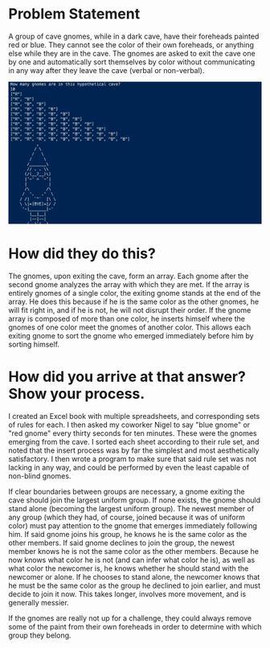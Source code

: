 # Problem Statement

A group of cave gnomes, while in a dark cave, have their foreheads painted red or blue. They cannot see the color of their own foreheads, or anything else while they are in the cave. The gnomes are asked to exit the cave one by one and automatically sort themselves by color without communicating in any way after they leave the cave (verbal or non-verbal).

![](/gnomes.gif)

# How did they do this?

The gnomes, upon exiting the cave, form an array. Each gnome after the second gnome analyzes the array with which they are met. If the array is entirely gnomes of a single color, the exiting gnome stands at the end of the array. He does this because if he is the same color as the other gnomes, he will fit right in, and if he is not, he will not disrupt their order. If the gnome array is composed of more than one color, he inserts himself where the gnomes of one color meet the gnomes of another color. This allows each exiting gnome to sort the gnome who emerged immediately before him by sorting himself.

# How did you arrive at that answer? Show your process.

I created an Excel book with multiple spreadsheets, and corresponding sets of rules for each. I then asked my coworker Nigel to say "blue gnome" or "red gnome" every thirty seconds for ten minutes. These were the gnomes emerging from the cave. I sorted each sheet according to their rule set, and noted that the insert process was by far the simplest and most aesthetically satisfactory. I then wrote a program to make sure that said rule set was not lacking in any way, and could be performed by even the least capable of non-blind gnomes.

If clear boundaries between groups are necessary, a gnome exiting the cave should join the largest uniform group. If none exists, the gnome should stand alone (becoming the largest uniform group). The newest member of any group (which they had, of course, joined because it was of uniform color) must pay attention to the gnome that emerges immediately following him. If said gnome joins his group, he knows he is the same color as the other members. If said gnome declines to join the group, the newest member knows he is not the same color as the other members. Because he now knows what color he is not (and can infer what color he is), as well as what color the newcomer is, he knows whether he should stand with the newcomer or alone. If he chooses to stand alone, the newcomer knows that he must be the same color as the group he declined to join earlier, and must decide to join it now. This takes longer, involves more movement, and is generally messier.

If the gnomes are really not up for a challenge, they could always remove some of the paint from their own foreheads in order to determine with which group they belong.
